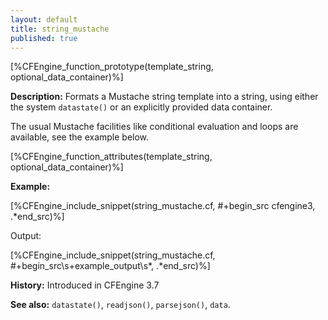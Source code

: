 ```yaml
---
layout: default
title: string_mustache
published: true
---
```


[%CFEngine_function_prototype(template_string, optional_data_container)%]

**Description:** Formats a Mustache string template into a string, using either the system `datastate()` or an explicitly provided data container.

The usual Mustache facilities like conditional evaluation and loops are available, see the example below.

[%CFEngine_function_attributes(template_string, optional_data_container)%]

**Example:**

[%CFEngine_include_snippet(string_mustache.cf, #\+begin_src cfengine3, .*end_src)%]


Output:

[%CFEngine_include_snippet(string_mustache.cf, #\+begin_src\s+example_output\s*, .*end_src)%]

**History:** Introduced in CFEngine 3.7

**See also:** `datastate()`, `readjson()`, `parsejson()`, `data`.
